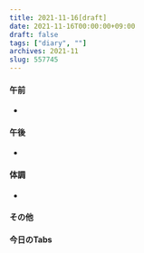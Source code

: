 ```yaml
---
title: 2021-11-16[draft]
date: 2021-11-16T00:00:00+09:00
draft: false
tags: ["diary", ""]
archives: 2021-11
slug: 557745
---
```

#### 午前
- 
#### 午後
- 
#### 体調
- 
#### その他
#### 今日のTabs